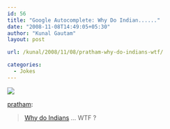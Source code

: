 ```yaml
---
id: 56
title: "Google Autocomplete: Why Do Indian......"
date: "2008-11-08T14:49:05+05:30"
author: "Kunal Gautam"
layout: post

url: /kunal/2008/11/08/pratham-why-do-indians-wtf/

categories:
  - Jokes
---
```


![](/post/56/google-wtf.gif)

[pratham](http://pratham.name/post/58539476/why-do-indians-wtf):

> [Why do Indians](http://www.google.com/webhp?complete=1&hl=en) … WTF ?

